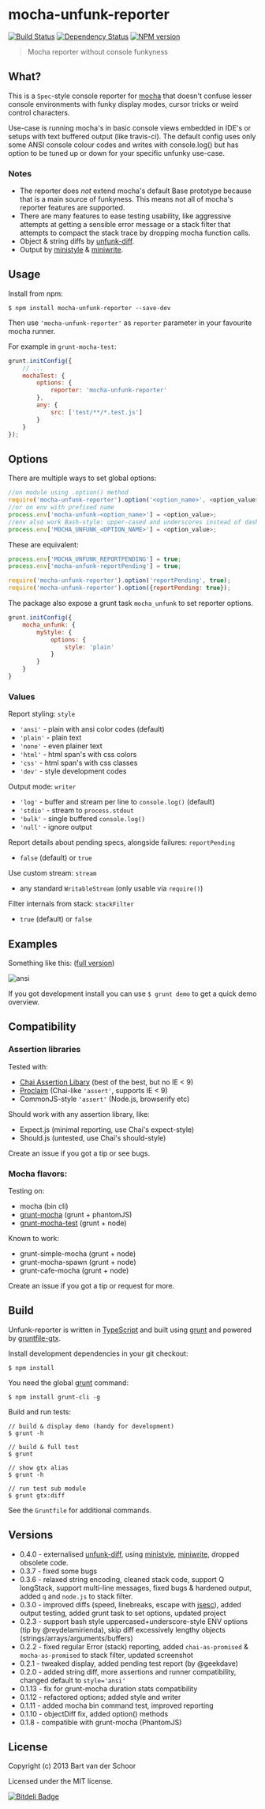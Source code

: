 # mocha-unfunk-reporter
[![Build Status](https://secure.travis-ci.org/Bartvds/mocha-unfunk-reporter.png?branch=master)](http://travis-ci.org/Bartvds/mocha-unfunk-reporter) [![Dependency Status](https://gemnasium.com/Bartvds/mocha-unfunk-reporter.png)](https://gemnasium.com/Bartvds/mocha-unfunk-reporter) [![NPM version](https://badge.fury.io/js/mocha-unfunk-reporter.png)](http://badge.fury.io/js/mocha-unfunk-reporter)

> Mocha reporter without console funkyness

## What?

This is a `Spec`-style console reporter for [mocha](http://visionmedia.github.io/mocha/) that doesn't confuse lesser console environments with funky display modes, cursor tricks or weird control characters.

Use-case is running mocha's in basic console views embedded in IDE's or setups with text buffered output (like travis-ci). The default config uses only some ANSI console colour codes and writes with console.log() but has option to be tuned up or down for your specific unfunky use-case.

### Notes

* The reporter does *not* extend mocha's default Base prototype because that is a main source of funkyness. This means not all of mocha's reporter features are supported.
* There are many features to ease testing usability, like aggressive attempts at getting a sensible error message or a stack filter that attempts to compact the stack trace by dropping mocha function calls.
* Object & string diffs by [unfunk-diff](https://github.com/Bartvds/unfunk-diff).
* Output by [ministyle](https://github.com/Bartvds/ministyle) & [miniwrite](https://github.com/Bartvds/miniwrite).


## Usage

Install from npm:

````
$ npm install mocha-unfunk-reporter --save-dev
```` 

Then use `'mocha-unfunk-reporter'` as `reporter` parameter in your favourite mocha runner. 

For example in `grunt-mocha-test`:

````js
grunt.initConfig({
	// ...
	mochaTest: {
		options: {
			reporter: 'mocha-unfunk-reporter'
		},
		any: {
			src: ['test/**/*.test.js']
		}
	}
});
````

## Options

There are multiple ways to set global options:

````js
//on module using .option() method
require('mocha-unfunk-reporter').option('<option_name>', <option_value>);
//or on env with prefixed name
process.env['mocha-unfunk-<option_name>'] = <option_value>;
//env also work Bash-style: upper-cased and underscores instead of dashes
process.env['MOCHA_UNFUNK_<OPTION_NAME>'] = <option_value>;
````

These are equivalent:

````js
process.env['MOCHA_UNFUNK_REPORTPENDING'] = true;
process.env['mocha-unfunk-reportPending'] = true;

require('mocha-unfunk-reporter').option('reportPending', true);
require('mocha-unfunk-reporter').option({reportPending: true});
````

The package also expose a grunt task `mocha_unfunk` to set reporter options.

````js
grunt.initConfig({
	mocha_unfunk: {
		myStyle: {
			options: {
				style: 'plain'
			}
		}
	}
}
````


### Values

Report styling: `style`

* `'ansi'` - plain with ansi color codes (default)
* `'plain'` - plain text
* `'none'` - even plainer text
* `'html'` - html span's with css colors
* `'css'` - html span's with css classes
* `'dev'` - style development codes

Output mode: `writer` 

* `'log'` - buffer and stream per line to `console.log()` (default)
* `'stdio'` - stream to `process.stdout`
* `'bulk'` - single buffered `console.log()`
* `'null'` - ignore output

Report details about pending specs, alongside failures: `reportPending`

* `false` (default) or `true`

Use custom stream: `stream` 

* any standard `WritableStream` (only usable via `require()`)

Filter internals from stack: `stackFilter` 

* `true` (default) or `false`

## Examples

Something like this: ([full version](https://raw.github.com/Bartvds/mocha-unfunk-reporter/master/media/mocha-unfunk-02.png))

![ansi](https://raw.github.com/Bartvds/mocha-unfunk-reporter/master/media/mocha-unfunk-04.png)

If you got development install you can use `$ grunt demo` to get a quick demo overview.


## Compatibility

### Assertion libraries

Tested with:

* [Chai Assertion Libary](http://chaijs.com) (best of the best, but no IE < 9)
* [Proclaim](https://github.com/rowanmanning/proclaim) (Chai-like `'assert'`, supports IE < 9)
* CommonJS-style `'assert'` (Node.js, browserify etc)

Should work with any assertion library, like:

* Expect.js (minimal reporting, use Chai's expect-style)
* Should.js (untested, use Chai's should-style)

Create an issue if you got a tip or see bugs.

### Mocha flavors:

Testing on:

* mocha (bin cli)
* [grunt-mocha](https://github.com/kmiyashiro/grunt-mocha) (grunt + phantomJS)
* [grunt-mocha-test](https://github.com/pghalliday/grunt-mocha-test) (grunt + node)

Known to work:

* grunt-simple-mocha (grunt + node)
* grunt-mocha-spawn (grunt + node)
* grunt-cafe-mocha (grunt + node)

Create an issue if you got a tip or request for more.

## Build

Unfunk-reporter is written in [TypeScript](http://typescript.com) and built using [grunt](http://gruntjs.com) and powered by [gruntfile-gtx](https://github.com/Bartvds/gruntfile-gtx).

Install development dependencies in your git checkout:
````
$ npm install
````

You need the global [grunt](http://gruntjs.com) command:
````
$ npm install grunt-cli -g
````

Build and run tests:
````
// build & display demo (handy for development)
$ grunt -h

// build & full test
$ grunt

// show gtx alias
$ grunt -h

// run test sub module
$ grunt gtx:diff
````

See the `Gruntfile` for additional commands.

## Versions

* 0.4.0 - externalised [unfunk-diff](https://github.com/Bartvds/unfunk-diff), using [ministyle](https://github.com/Bartvds/ministyle), [miniwrite](https://github.com/Bartvds/miniwrite), dropped obsolete code.
* 0.3.7 - fixed some bugs
* 0.3.6 - relaxed string encoding, cleaned stack code, support Q longStack, support multi-line messages, fixed bugs & hardened output, added `q` and `node.js` to stack filter.
* 0.3.0 - improved diffs (speed, linebreaks, escape with [jsesc](https://github.com/mathiasbynens/jsesc)), added output testing, added grunt task to set options, updated project
* 0.2.3 - support bash style uppercased+underscore-style ENV options (tip by @reydelamirienda), skip diff excessively lengthy objects (strings/arrays/arguments/buffers) 
* 0.2.2 - fixed regular Error (stack) reporting, added `chai-as-promised` & `mocha-as-promised` to stack filter, updated screenshot
* 0.2.1 - tweaked display, added pending test report (by @geekdave)
* 0.2.0 - added string diff, more assertions and runner compatibility, changed default to `style='ansi'`
* 0.1.13 - fix for grunt-mocha duration stats compatibility
* 0.1.12 - refactored options; added style and writer
* 0.1.11 - added mocha bin command test, improved reporting
* 0.1.10 - objectDiff fix, added option() methods
* 0.1.8 - compatible with grunt-mocha (PhantomJS)

## License

Copyright (c) 2013 Bart van der Schoor

Licensed under the MIT license.

[![Bitdeli Badge](https://d2weczhvl823v0.cloudfront.net/Bartvds/mocha-unfunk-reporter/trend.png)](https://bitdeli.com/free "Bitdeli Badge")

